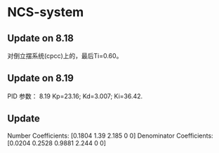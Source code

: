 # NCS-system
## Update on 8.18

对倒立摆系统(cpcc)上的，最后Ti=0.60。

## Update on 8.19
PID 参数：
8.19
Kp=23.16; Kd=3.007; Ki=36.42.

## Update
Number Coefficients: 
[0.1804 1.39 2.185 0 0]
Denominator Coefficients:
[0.0204 0.2528 0.9881 2.244 0 0]

